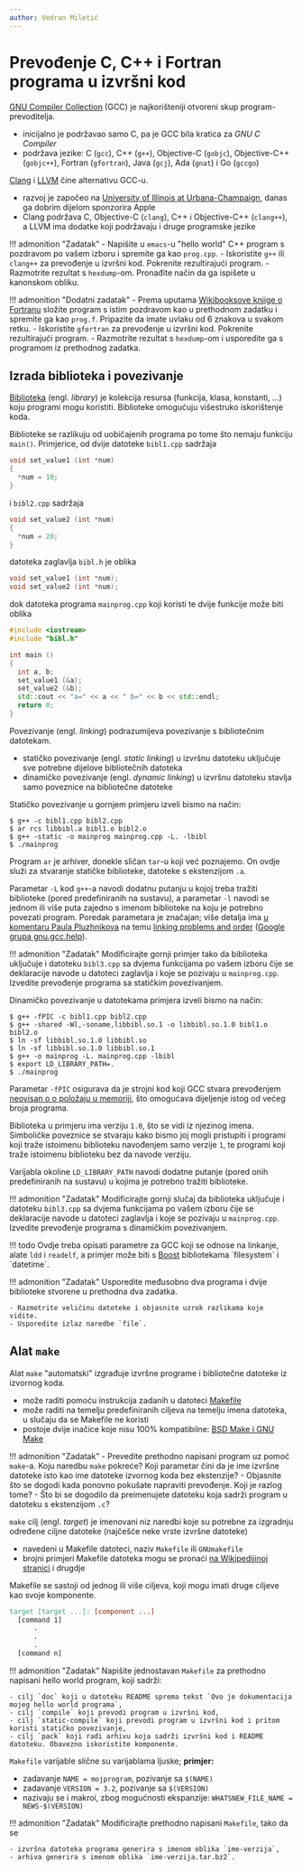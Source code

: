 ```yaml
---
author: Vedran Miletić
---
```


# Prevođenje C, C++ i Fortran programa u izvršni kod

[GNU Compiler Collection](https://en.wikipedia.org/wiki/GNU_Compiler_Collection) (GCC) je najkorišteniji otvoreni skup program-prevoditelja.

- inicijalno je podržavao samo C, pa je GCC bila kratica za *GNU C Compiler*
- podržava jezike: C (`gcc`), C++ (`g++`), Objective-C (`gobjc`), Objective-C++ (`gobjc++`), Fortran (`gfortran`), Java (`gcj`), Ada (`gnat`) i Go (`gccgo`)

[Clang](https://en.wikipedia.org/wiki/Clang) i [LLVM](https://en.wikipedia.org/wiki/LLVM) čine alternativu GCC-u.

- razvoj je započeo na [University of Illinois at Urbana-Champaign](http://illinois.edu/), danas ga dobrim dijelom sponzorira Apple
- Clang podržava C, Objective-C (`clang`), C++ i Objective-C++ (`clang++`), a LLVM ima dodatke koji podržavaju i druge programske jezike

!!! admonition "Zadatak"
    - Napišite u `emacs`-u "hello world" C++ program s pozdravom po vašem izboru i spremite ga kao `prog.cpp`.
    - Iskoristite `g++` ili `clang++` za prevođenje u izvršni kod. Pokrenite rezultirajući program.
    - Razmotrite rezultat s `hexdump`-om. Pronađite način da ga ispišete u kanonskom obliku.

!!! admonition "Dodatni zadatak"
    - Prema uputama [Wikibooksove knjige o Fortranu](https://en.wikibooks.org/wiki/Fortran/Hello_world) složite program s istim pozdravom kao u prethodnom zadatku i spremite ga kao `prog.f`. Pripazite da imate uvlaku od 6 znakova u svakom retku.
    - Iskoristite `gfortran` za prevođenje u izvršni kod. Pokrenite rezultirajući program.
    - Razmotrite rezultat s `hexdump`-om i usporedite ga s programom iz prethodnog zadatka.

## Izrada biblioteka i povezivanje

[Biblioteka](https://en.wikipedia.org/wiki/Library_(computing)) (engl. *library*) je kolekcija resursa (funkcija, klasa, konstanti, ...) koju programi mogu koristiti. Biblioteke omogućuju višestruko iskorištenje koda.

Biblioteke se razlikuju od uobičajenih programa po tome što nemaju funkciju `main()`. Primjerice, od dvije datoteke `bibl1.cpp` sadržaja

``` c++
void set_value1 (int *num)
{
  *num = 10;
}
```

i `bibl2.cpp` sadržaja

``` c++
void set_value2 (int *num)
{
  *num = 20;
}
```

datoteka zaglavlja `bibl.h` je oblika

``` c++
void set_value1 (int *num);
void set_value2 (int *num);
```

dok datoteka programa `mainprog.cpp` koji koristi te dvije funkcije može biti oblika

``` c++
#include <iostream>
#include "bibl.h"

int main ()
{
  int a, b;
  set_value1 (&a);
  set_value2 (&b);
  std::cout << "a=" << a << " b=" << b << std::endl;
  return 0;
}
```

Povezivanje (engl. *linking*) podrazumijeva povezivanje s bibliotečnim datotekam.

- statičko povezivanje (engl. *static linking*) u izvršnu datoteku uključuje sve potrebne dijelove bibliotečnih datoteka
- dinamičko povezivanje (engl. *dynamic linking*) u izvršnu datoteku stavlja samo poveznice na bibliotečne datoteke

Statičko povezivanje u gornjem primjeru izveli bismo na način:

``` shell
$ g++ -c bibl1.cpp bibl2.cpp
$ ar rcs libbibl.a bibl1.o bibl2.o
$ g++ -static -o mainprog mainprog.cpp -L. -lbibl
$ ./mainprog
```

Program `ar` je arhiver, donekle sličan `tar`-u koji već poznajemo. On ovdje služi za stvaranje statičke biblioteke, datoteke s ekstenzijom `.a`.

Parametar `-L` kod `g++`-a navodi dodatnu putanju u kojoj treba tražiti biblioteke (pored predefiniranih na sustavu), a parametar `-l` navodi se jednom ili više puta zajedno s imenom biblioteke na koju je potrebno povezati program. Poredak parametara je značajan; više detalja ima [u komentaru Paula Pluzhnikova](https://groups.google.com/g/gnu.gcc.help/c/muvgXVAU6l0/m/fVpqbXYp7cEJ) na temu [linking problems and order](https://groups.google.com/g/gnu.gcc.help/c/muvgXVAU6l0/m/soh5AV77U3gJ) ([Google grupa gnu.gcc.help](https://groups.google.com/g/gnu.gcc.help/)).

!!! admonition "Zadatak"
    Modificirajte gornji primjer tako da biblioteka uključuje i datoteku `bibl3.cpp` sa dvjema funkcijama po vašem izboru čije se deklaracije navode u datoteci zaglavlja i koje se pozivaju u `mainprog.cpp`. Izvedite prevođenje programa sa statičkim povezivanjem.

Dinamičko povezivanje u datotekama primjera izveli bismo na način:

``` shell
$ g++ -fPIC -c bibl1.cpp bibl2.cpp
$ g++ -shared -Wl,-soname,libbibl.so.1 -o libbibl.so.1.0 bibl1.o bibl2.o
$ ln -sf libbibl.so.1.0 libbibl.so
$ ln -sf libbibl.so.1.0 libbibl.so.1
$ g++ -o mainprog -L. mainprog.cpp -lbibl
$ export LD_LIBRARY_PATH=.
$ ./mainprog
```

Parametar `-fPIC` osigurava da je strojni kod koji GCC stvara prevođenjem [neovisan o o položaju u memoriji](https://en.wikipedia.org/wiki/Position-independent_code), što omogućava dijeljenje istog od većeg broja programa.

Biblioteka u primjeru ima verziju `1.0`, što se vidi iz njezinog imena. Simboličke poveznice se stvaraju kako bismo joj mogli pristupiti i programi koji traže istoimenu biblioteku navođenjem samo verzije `1`, te programi koji traže istoimenu biblioteku bez da navode verziju.

Varijabla okoline `LD_LIBRARY_PATH` navodi dodatne putanje (pored onih predefiniranih na sustavu) u kojima je potrebno tražiti biblioteke.

!!! admonition "Zadatak"
    Modificirajte gornji slučaj da biblioteka uključuje i datoteku `bibl3.cpp` sa dvjema funkcijama po vašem izboru čije se deklaracije navode u datoteci zaglavlja i koje se pozivaju u `mainprog.cpp`. Izvedite prevođenje programa s dinamičkim povezivanjem.

!!! todo
    Ovdje treba opisati parametre za GCC koji se odnose na linkanje, alate `ldd` i `readelf`, a primjer može biti s [Boost](https://en.wikipedia.org/wiki/Boost_(C++_libraries)) bibliotekama `filesystem` i `datetime`.

!!! admonition "Zadatak"
    Usporedite međusobno dva programa i dvije biblioteke stvorene u prethodna dva zadatka.

    - Razmotrite veličinu datoteke i objasnite uzrok razlikama koje vidite.
    - Usporedite izlaz naredbe `file`.

## Alat `make`

Alat `make` "automatski" izgrađuje izvršne programe i bibliotečne datoteke iz izvornog koda.

- može raditi pomoću instrukcija zadanih u datoteci [Makefile](https://en.wikipedia.org/wiki/Make_(software)#Makefiles)
- može raditi na temelju predefiniranih ciljeva na temelju imena datoteka, u slučaju da se Makefile ne koristi
- postoje dvije inačice koje nisu 100% kompatibilne: [BSD Make i GNU Make](https://en.wikipedia.org/wiki/Make_(software)#Modern_versions)

!!! admonition "Zadatak"
    - Prevedite prethodno napisani program uz pomoć `make`-a. Koju naredbu `make` pokreće? Koji parametar čini da je ime izvršne datoteke isto kao ime datoteke izvornog koda bez ekstenzije?
    - Objasnite što se dogodi kada ponovno pokušate napraviti prevođenje. Koji je razlog tome?
    - Što bi se dogodilo da preimenujete datoteku koja sadrži program u datoteku s ekstenzijom `.c`?

`make` cilj (engl. *target*) je imenovani niz naredbi koje su potrebne za izgradnju određene ciljne datoteke (najčešće neke vrste izvršne datoteke)

- navedeni u Makefile datoteci, naziv `Makefile` ili `GNUmakefile`
- brojni primjeri Makefile datoteka mogu se pronaći [na Wikipedijinoj stranici](https://en.wikipedia.org/wiki/Make_(software)#Example_makefiles) i drugdje

Makefile se sastoji od jednog ili više ciljeva, koji mogu imati druge ciljeve kao svoje komponente.

``` makefile
target [target ...]: [component ...]
  [command 1]
      .
      .
      .
  [command n]
```

!!! admonition "Zadatak"
    Napišite jednostavan `Makefile` za prethodno napisani hello world program, koji sadrži:

    - cilj `doc` koji u datoteku README sprema tekst `Ovo je dokumentacija mojeg hello world programa`,
    - cilj `compile` koji prevodi program u izvršni kod,
    - cilj `static-compile` koji prevodi program u izvršni kod i pritom koristi statičko povezivanje,
    - cilj `pack` koji radi arhivu koja sadrži izvršni kod i README datoteku. Obavezno iskoristite komponente.

`Makefile` varijable slične su varijablama ljuske; **primjer:**

- zadavanje `NAME = mojprogram`, pozivanje sa `$(NAME)`
- zadavanje `VERSION = 3.2`, pozivanje sa `$(VERSION)`
- nazivaju se i makroi, zbog mogućnosti ekspanzije: `WHATSNEW_FILE_NAME = NEWS-$(VERSION)`

!!! admonition "Zadatak"
    Modificirajte prethodno napisani `Makefile`, tako da se

    - izvršna datoteka programa generira s imenom oblika `ime-verzija`,
    - arhiva generira s imenom oblika `ime-verzija.tar.bz2`.

